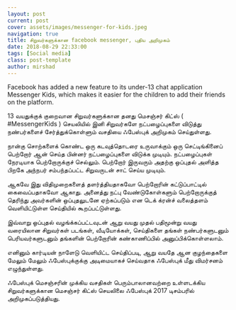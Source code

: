 ```yaml
---
layout: post
current: post
cover: assets/images/messenger-for-kids.jpeg
navigation: true
title: சிறுவர்களுக்கான facebook messenger, புதிய அறிமுகம்
date: 2018-08-29 22:33:00
tags: [Social media]
class: post-template
author: mirshad
---
```

Facebook has added a new feature to its under-13 chat application Messenger Kids, which makes it easier for the children to add their friends on the platform.

13 வயதுக்குக் குறைவான சிறுவர்களுக்கான தனது மெசஞ்சர் கிட்ஸ் ( #MessengerKids ) செயலியில் இனி சிறுவர்களே நட்பழைப்புகளை விடுத்து நண்பர்களைச் சேர்த்துக்கொள்ளும் வசதியை ஃபேஸ்புக் அறிமுகம் செய்துள்ளது.

நான்கு சொற்களைக் கொண்ட ஒரு கடவுத்தொடரை உருவாக்கும் ஒரு செட்டிங்கினைப் பெற்றோர் ஆன் செய்த பின்னர் நட்பழைப்புகளை விடுக்க முடியும். நட்பழைப்புகள் நேரடியாக பெற்றோருக்குச் செல்லும். பெற்றோர் இருவரும் அதற்கு ஒப்புதல் அளித்த பிறகே அந்நபர் சம்பந்தப்பட்ட சிறுவருடன் சாட் செய்ய முடியும்.

ஆகவே இது விதிமுறைகளைத் தளர்த்தியதாகவோ பெற்றோரின் கட்டுப்பாட்டில் கைவைப்பதாகவோ ஆகாது. அனைத்து நட்பு வேண்டுகோள்களும் பெற்றோருக்குத் தெரிந்து அவர்களின் ஒப்புதலுடனே ஏற்கப்படும் என டெக் க்ரன்ச் வலைத்தளம் வெளியிட்டுள்ள செய்தியில் கூறப்பட்டுள்ளது.

இவ்வாறு ஒப்புதல் வழங்க்கப்பட்டவுடன் ஆறு வயது முதல் பதிமூன்று வயது வரையிலான சிறுவர்கள் படங்கள், வீடியோக்கள், செய்திகளை தங்கள் நண்பர்களுடனும் பெரியவர்களுடனும் தங்களின் பெற்றோரின் கண்காணிப்பில் அனுப்பிக்கொள்ளலாம்.

எனினும் கார்டியன் நாளேடு வெளியிட்ட செய்திப்படி, ஆறு வயதே ஆன குழந்தைகளை மேலும் மேலும் ஃபேஸ்புக்குக்கு அடிமையாகச் செய்வதாக ஃபேஸ்புக் மீது விமர்சனம் எழுந்துள்ளது.

ஃபேஸ்புக் மெசஞ்சரின் முக்கிய வசதிகள் பெரும்பாலானவற்றை உள்ளடக்கிய சிறுவர்களுக்கான மெசஞ்சர் கிட்ஸ் செயலிலை ஃபேஸ்புக் 2017 டிசம்பரில் அறிமுகப்படுத்தியது.